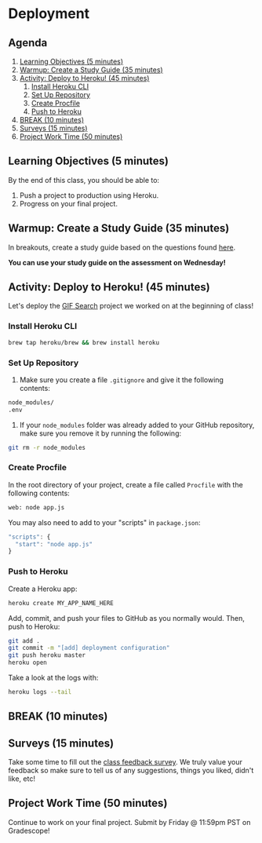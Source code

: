 # Deployment

<!-- omit in toc -->
## Agenda

1. [Learning Objectives (5 minutes)](#learning-objectives-%285-minutes%29)
1. [Warmup: Create a Study Guide (35 minutes)](#warmup%3A-create-a-study-guide-%2835-minutes%29)
1. [Activity: Deploy to Heroku! (45 minutes)](#activity%3A-deploy-to-heroku%21-%2845-minutes%29)
   1. [Install Heroku CLI](#install-heroku-cli)
   1. [Set Up Repository](#set-up-repository)
   1. [Create Procfile](#create-procfile)
   1. [Push to Heroku](#push-to-heroku)
1. [BREAK (10 minutes)](#break-%2810-minutes%29)
1. [Surveys (15 minutes)](#surveys-%2815-minutes%29)
1. [Project Work Time (50 minutes)](#project-work-time-%2850-minutes%29)

## Learning Objectives (5 minutes)

By the end of this class, you should be able to:

1. Push a project to production using Heroku.
1. Progress on your final project.


## Warmup: Create a Study Guide (35 minutes)

In breakouts, create a study guide based on the questions found [here](https://make-school-courses.github.io/BEW-1.3-Server-Side-Architectures-and-Frameworks/#/Assessments/final-assessment).

**You can use your study guide on the assessment on Wednesday!**

## Activity: Deploy to Heroku! (45 minutes)

Let's deploy the [GIF Search](https://www.makeschool.com/mediabook/oa/tutorials/gif-search-app-ynu/your-node-environment/) project we worked on at the beginning of class!

### Install Heroku CLI

```bash
brew tap heroku/brew && brew install heroku
```

### Set Up Repository

1. Make sure you create a file `.gitignore` and give it the following contents:

```bash
node_modules/
.env
```

1. If your `node_modules` folder was already added to your GitHub repository, make sure you remove it by running the following:

```bash
git rm -r node_modules
```

### Create Procfile

In the root directory of your project, create a file called `Procfile` with the following contents:

```txt
web: node app.js
```

You may also need to add to your "scripts" in `package.json`:

```js
"scripts": {
  "start": "node app.js"
}
```

### Push to Heroku

Create a Heroku app:

```bash
heroku create MY_APP_NAME_HERE
```

Add, commit, and push your files to GitHub as you normally would. Then, push to Heroku:

```bash
git add .
git commit -m "[add] deployment configuration"
git push heroku master
heroku open
```

Take a look at the logs with:

```bash
heroku logs --tail
```

## BREAK (10 minutes)

## Surveys (15 minutes)

Take some time to fill out the [class feedback survey](https://www.surveymonkey.com/r/VHVMLYF). We truly value your feedback so make sure to tell us of any suggestions, things you liked, didn't like, etc!

## Project Work Time (50 minutes)

Continue to work on your final project. Submit by Friday @ 11:59pm PST on Gradescope!

